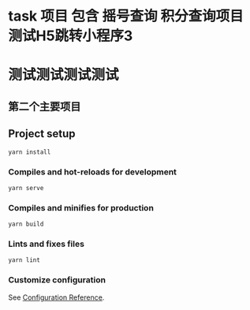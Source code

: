 # task 项目 包含 摇号查询 积分查询项目 测试H5跳转小程序3

# 测试测试测试测试

## 第二个主要项目


## Project setup
```
yarn install
```

### Compiles and hot-reloads for development
```
yarn serve
```

### Compiles and minifies for production
```
yarn build
```

### Lints and fixes files
```
yarn lint
```

### Customize configuration
See [Configuration Reference](https://cli.vuejs.org/config/).

